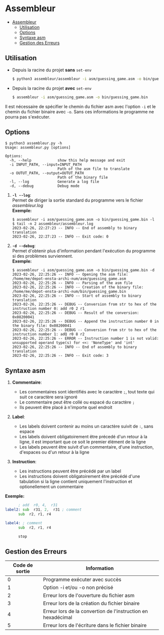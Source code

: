 # Assembleur

- [Assembleur](#assembleur)
  - [Utilisation](#utilisation)
  - [Options](#options)
  - [Syntaxe asm](#syntaxe-asm)
  - [Gestion des Erreurs](#gestion-des-erreurs)

## Utilisation 

- Depuis la racine du projet __sans__ `set-env`
   ```bash
   $ python3 assembleur/assembleur -i asm/guessing_game.asm -o bin/guessing_game.bin
   ```

- Depuis la racine du projet __avec__ `set-env`
   ```bash
   $ assembleur -i asm/guessing_game.asm -o bin/guessing_game.bin
   ```


Il est nécessaire de spécifier le chemin du fichier asm avec l'option `-i` et le chemin du fichier binaire avec `-o`. Sans ces informations le programme ne pourra pas s'exécuter.


## Options 

```
$ python3 assembleur.py -h
Usage: assembleur.py [options]

Options:
  -h, --help            show this help message and exit
  -i INPUT_PATH, --input=INPUT_PATH
                        Path of the asm file to translate
  -o OUTUT_PATH, --output=OUTUT_PATH
                        Path of the binary file
  -l, --log             Generate a log file
  -d, --debug           Debug mode
```

1. __`-l --log`__:\
   Permet de diriger la sortie standard du programme vers le fichier _assembleur.log_ \
   __Exemple:__
   ```
   $ assembleur -i asm/guessing_game.asm -o bin/guessing_game.bin -l  
   $ tail -n 2 assembleur/assembleur.log
   2023-02-26, 22:27:23 -- INFO -- End of assembly to binary translation
   2023-02-26, 22:27:23 -- INFO -- Exit code: 0
   ```

2. __`-d --debug`__:\
   Permet d'obtenir plus d'information pendant l'exécution du programme si des problèmes surviennent. \
   __Exemple:__
   ```
   $ assembleur -i asm/guessing_game.asm -o bin/guessing_game.bin -d
   2023-02-26, 22:25:26 -- INFO -- Opening the asm file: /home/me/depot-ensta-archi-num/asm/guessing_game.asm
   2023-02-26, 22:25:26 -- INFO -- Parsing of the asm file
   2023-02-26, 22:25:26 -- INFO -- Creation of the binary file: /home/me/depot-ensta-archi-num/bin/guessing_game.bin
   2023-02-26, 22:25:26 -- INFO -- Start of assembly to binary translation
   2023-02-26, 22:25:26 -- DEBUG -- Conversion from str to hex of the instruction number 0: add r0 2 r1
   2023-02-26, 22:25:26 -- DEBUG -- Result of the conversion: 0x08200041
   2023-02-26, 22:25:26 -- DEBUG -- Append the instruction number 0 in the binary file: 0x08200041
   2023-02-26, 22:25:26 -- DEBUG -- Conversion from str to hex of the instruction number 1: adQ r0 8 r2
   2023-02-26, 22:25:26 -- ERROR -- Instruction number 1 is not valid: unsupported operand type(s) for <<: 'NoneType' and 'int'
   2023-02-26, 22:25:26 -- INFO -- End of assembly to binary translation
   2023-02-26, 22:25:26 -- INFO -- Exit code: 3
   ```

## Syntaxe asm
1. __Commentaire__:
   - Les commentaires sont identifiés avec le caractère `;`, tout texte qui suit ce caractère sera ignoré 
   - Le commentaire peut être collé ou espacé du caractère `;`
   - Ils peuvent être placé à n'importe quel endroit
  
2. __Label__:
   - Les labels doivent contenir au moins un caractère suivit de `:`, sans espace
   - Les labels doivent obligatoirement être précedé d'un retour à la ligne, il est important que ce soit le premier élément de la ligne
   - Les labels peuvent être suivit d'un commentaire, d'une instruction, d'espaces ou d'un retour à la ligne
  
3. __Instruction__:
   - Les instructions peuvent être précédé par un label
   - Les instructions doivent obligatoirement être précédé d'une tabulation si la ligne contient uniquement l'instruction et optionellement un commentaire

__Exemple:__
   ```asm
         ; add  r0, 4,  r31 
   label2: sub  r31, 2,  r31 ; comment
         sub  r2, r1, r4

   label4: ; comment
         sub  r2, r1, r4

         stop
   ```


## Gestion des Erreurs

Code de sortie | Information 
---------------|------------
0              | Programme exécuter avec succès
1              | Option -i et/ou -o non précisé
2              | Erreur lors de l'ouverture du fichier asm
3              | Erreur lors de la création du fichier binaire
4              | Erreur lors de la convertion de l'instruction en hexadécimal
5              | Erreur lors de l'écriture dans le fichier binaire
